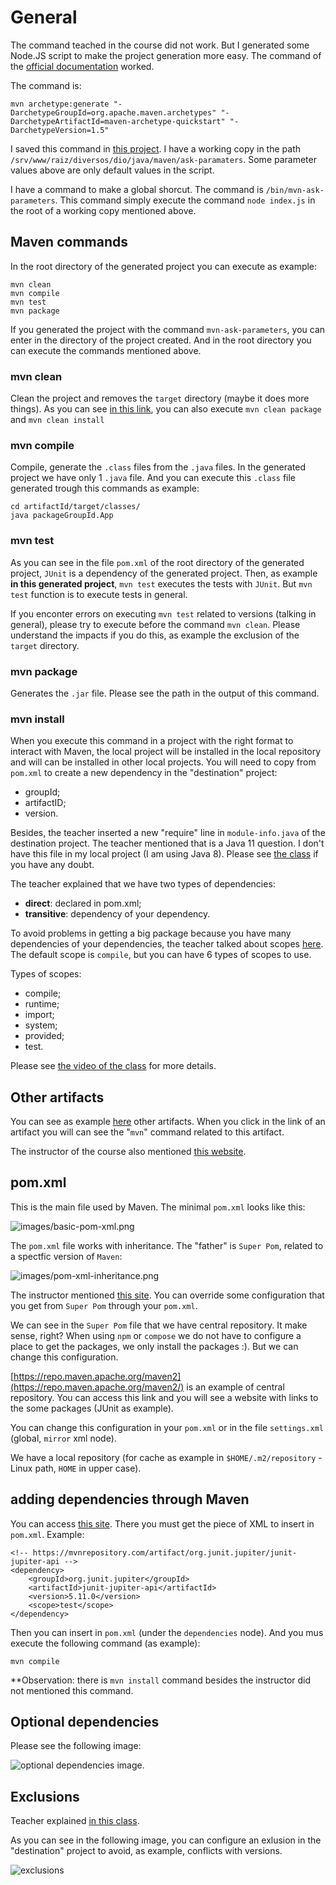 # General

The command teached in the course did not work. But I generated some Node.JS script to make the project generation more easy. The command of the [official documentation](https://maven.apache.org/archetypes/maven-archetype-quickstart/) worked.

The command is:

```
mvn archetype:generate "-DarchetypeGroupId=org.apache.maven.archetypes" "-DarchetypeArtifactId=maven-archetype-quickstart" "-DarchetypeVersion=1.5"
```

I saved this command in [this project](https://github.com/andreterceiro/dio-maven-helper-mvn). I have a working copy in the path `/srv/www/raiz/diversos/dio/java/maven/ask-paramaters`. Some parameter values above are only default values in the script.

I have a command to make a global shorcut. The command is `/bin/mvn-ask-parameters`. This command simply execute the command `node index.js` in the root of a working copy mentioned above.


## Maven commands

In the root directory of the generated project you can execute as example:

```
mvn clean
mvn compile
mvn test
mvn package
```

If you generated the project with the command `mvn-ask-parameters`, you can enter in the directory of the project created. And in the root directory you can execute the commands mentioned above.


### mvn clean

Clean the project and removes the `target` directory (maybe it does more things). As you can see [in this link](https://www.dio.me/articles/mvn-clean-install-and-mvn-clean-package-qual-a-diferenca), you can also execute `mvn clean package` and `mvn clean install`


### mvn compile

Compile, generate the `.class` files from the `.java` files. In the generated project we have only 1 `.java` file. And you can execute this `.class` file generated trough this commands as example:

```
cd artifactId/target/classes/
java packageGroupId.App
```


### mvn test

As you can see in the file `pom.xml` of the root directory of the generated project, `JUnit` is a dependency of the generated project. Then, as example **in this generated project**, `mvn test` executes the tests with `JUnit`. But `mvn test` function is to execute tests in general.

If you enconter errors on executing `mvn test` related to versions (talking in general), please try to execute before the command `mvn clean`. Please understand the impacts if you do this, as example the exclusion of the `target` directory.


### mvn package

Generates the `.jar` file. Please see the path in the output of this command.


### mvn install

When you execute this command in a project with the right format to interact with Maven, the local project will be installed in the local repository and will can be installed in other local projects. You will need to copy from `pom.xml` to create a new dependency in the "destination" project:

- groupId;
- artifactID;
- version.

Besides, the teacher inserted a new "require" line in `module-info.java` of the destination project. The teacher mentioned that is a Java 11 question. I don't have this file in my local project (I am using Java 8). Please see [the class](https://web.dio.me/course/gerenciamento-de-dependencias-e-build-em-java-com-maven/learning/e4cefc39-9b41-4a41-abfb-bfbb3d166d71?back=/track/coding-the-future-claro-java-spring-boot&tab=undefined&moduleId=undefined) if you have any doubt.

The teacher explained that we have two types of dependencies:

- **direct**: declared in pom.xml;
- **transitive**: dependency of your dependency.

To avoid problems in getting a big package because you have many dependencies of your dependencies, the teacher talked about scopes [here](https://web.dio.me/course/gerenciamento-de-dependencias-e-build-em-java-com-maven/learning/7b8b4e0e-787a-4a13-8777-c2e7eed3f6de?back=/track/coding-the-future-claro-java-spring-boot&tab=undefined&moduleId=undefined). The default scope is `compile`, but you can have 6 types of scopes to use.

Types of scopes:

- compile;
- runtime;
- import;
- system;
- provided;
- test.

Please see [the video of the class](https://web.dio.me/course/gerenciamento-de-dependencias-e-build-em-java-com-maven/learning/7b8b4e0e-787a-4a13-8777-c2e7eed3f6de?back=/track/coding-the-future-claro-java-spring-boot&tab=undefined&moduleId=undefined) for more details.


## Other artifacts

You can see as example [here](https://maven.apache.org/archetypes/index.html) other artifacts. When you click in the link of an artifact you will can see the "`mvn`" command related to this artifact.

The instructor of the course also mentioned [this website](https://mvnrepository.com/).


## pom.xml

This is the main file used by Maven. The minimal `pom.xml` looks like this:

![images/basic-pom-xml.png](images/basic-pom-xml.png)

The `pom.xml` file works with inheritance. The "father" is `Super Pom`, related to a spectfic version of `Maven`:

![images/pom-xml-inheritance.png](images/pom-xml-inheritance.png)

The instructor mentioned [this site](https://maven.apache.org/ref/3.0.4/maven-model-builder/super-pom.html). You can override some configuration that you get from `Super Pom` through your `pom.xml`.

We can see in the `Super Pom` file that we have central repository. It make sense, right? When using `npm` or `compose` we do not have to configure a place to get the packages, we only install the packages :). But we can change this configuration.

[https://repo.maven.apache.org/maven2](https://repo.maven.apache.org/maven2/) is an example of central repository. You can access this link and you will see a website with links to the some packages (JUnit as example).

You can change this configuration in your `pom.xml` or in the file `settings.xml` (global, `mirror` xml node).

We have a local repository (for cache as example in `$HOME/.m2/repository` - Linux path, `HOME` in upper case).


## adding dependencies through Maven

You can access [this site](https://mvnrepository.com/). There you must get the piece of XML to insert in `pom.xml`. Example:

```
<!-- https://mvnrepository.com/artifact/org.junit.jupiter/junit-jupiter-api -->
<dependency>
    <groupId>org.junit.jupiter</groupId>
    <artifactId>junit-jupiter-api</artifactId>
    <version>5.11.0</version>
    <scope>test</scope>
</dependency>
```

Then you can insert in `pom.xml` (under the `dependencies` node). And you mus execute the following command (as example):

```
mvn compile
```

**Observation: there is  `mvn install` command besides the instructor did not mentioned this command.


## Optional dependencies

Please see the following image:

![optional dependencies image](images/optional-dependencies.png).


## Exclusions

Teacher explained [in this class](https://web.dio.me/course/gerenciamento-de-dependencias-e-build-em-java-com-maven/learning/78054996-0f91-4f2f-9b17-672f548a3cef?back=/track/coding-the-future-claro-java-spring-boot&tab=undefined&moduleId=undefined).

As you can see in the following image, you can configure an exlusion in the "destination" project to avoid, as example, conflicts with versions.

![exclusions](images/exclusions.png)